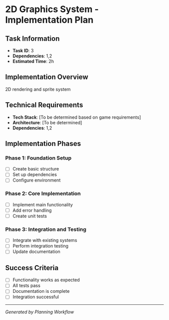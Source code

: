 # 2D Graphics System - Implementation Plan

## Task Information
- **Task ID**: 3
- **Dependencies**: 1,2
- **Estimated Time**: 2h

## Implementation Overview
2D rendering and sprite system

## Technical Requirements
- **Tech Stack**: [To be determined based on game requirements]
- **Architecture**: [To be determined]
- **Dependencies**: 1,2

## Implementation Phases

### Phase 1: Foundation Setup
- [ ] Create basic structure
- [ ] Set up dependencies
- [ ] Configure environment

### Phase 2: Core Implementation
- [ ] Implement main functionality
- [ ] Add error handling
- [ ] Create unit tests

### Phase 3: Integration and Testing
- [ ] Integrate with existing systems
- [ ] Perform integration testing
- [ ] Update documentation

## Success Criteria
- [ ] Functionality works as expected
- [ ] All tests pass
- [ ] Documentation is complete
- [ ] Integration successful

---
*Generated by Planning Workflow*